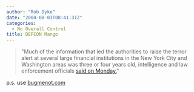 ```yaml
---
author: "Rob Dyke"
date: "2004-08-03T08:41:31Z"
categories:
  - No Overall Control
title: DEFCON Mango
---
```

> "Much of the information that led the authorities to raise the terror alert at several large financial institutions in the New York City and Washington areas was three or four years old, intelligence and law enforcement officials [said on Monday.](http://www.nytimes.com/2004/08/03/politics/03intel.html?hp)"

p.s. use [bugmenot.com](http://www.bugmenot.com)

